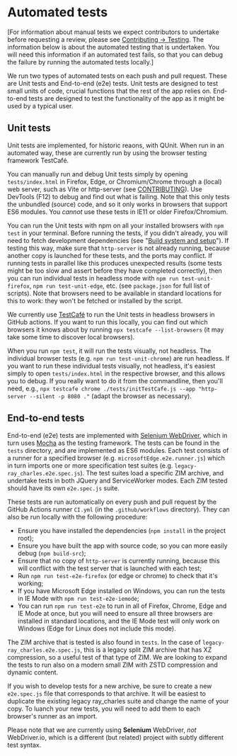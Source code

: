 # Automated tests

[For information about manual tests we expect contributors to undertake before requesting a review, please see [Contributing -> Testing](./CONTRIBUTING.md#testing).
The information below is about the automated testing that is undertaken. You will need this information if an automated test fails, so that you can debug the failure
by running the automated tests locally.]

We run two types of automated tests on each push and pull request. These are Unit tests and End-to-end (e2e) tests. Unit tests are designed to test small units of code, crucial
functions that the rest of the app relies on. End-to-end tests are designed to test the functionality of the app as it might be used by a typical user.

## Unit tests

Unit tests are implemented, for historic reaons, with QUnit. When run in an automated way, these are currently run by using the browser testing framework TestCafé.

You can manually run and debug Unit tests simply by opening `tests/index.html` in Firefox, Edge, or Chromium/Chrome through a (local) web server, such as Vite or http-server (see
[CONTRIBUTING](./CONTRIBUTING.md)). Use DevTools (F12) to debug and find out what is failing. Note that this only tests the unbundled
(source) code, and so it only works in browsers that support ES6 modules. You *cannot* use these tests in IE11 or older Firefox/Chromium.

You can run the Unit tests with npm on all your installed browsers with `npm test` in your terminal. Before running the tests, if you didn't already, you will need to fetch
development dependencies (see "[Build system and setup](./CONTRIBUTING.md#build-system-and-setup)"). If testing this way,
make sure that `http-server` is not already running, because another copy is launched for these tests, and the ports may conflict. If running tests in parallel like this produces
unexpected results (some tests might be too slow and assert before they have completed correctly), then you can run individual tests in headless mode with
`npm run test-unit-firefox`, `npm run test-unit-edge`, etc. (see `package.json` for full list of scripts). Note that browsers need to be available in standard locations for this
to work: they won't be fetched or installed by the script.

We currently use [TestCafé](https://testcafe.io/) to run the Unit tests in headless browsers in GitHub actions. If you want to run this locally, you can find out which browsers it
knows about by running `npx testcafe --list-browsers` (it may take some time to discover local browsers).

When you run `npm test`, it will run the tests visually, not headless. The individual browser tests (e.g. `npm run test-unit-chrome`) are run headless. If you want to run these
individual tests visually, not headless, it's easiest simply to open `tests/index.html` in the respective browser, and this allows you to debug. If you really want to do it from the
commandline, then you'll need, e.g., `npx testcafe chrome ./tests/initTestCafe.js --app "http-server --silent -p 8080 ."` (adapt the browser as necessary).

## End-to-end tests

End-to-end (e2e) tests are implemented with [Selenium WebDriver](https://www.selenium.dev/documentation/webdriver/), which in turn uses [Mocha](https://mochajs.org/) as the testing
framework. The tests can be found in the `tests` directory, and are implemented as ES6 modules. Each test consists of a runner for a specified browser (e.g.
`microsoftEdge.e2e.runner.js`) which in turn imports one or more specification test suites (e.g. `legacy-ray_charles.e2e.spec.js`). The test suites load a specific ZIM archive,
and undertake tests in both JQuery and ServiceWorker modes. Each ZIM tested should have its own `e2e.spec.js` suite.

These tests are run automatically on every push and pull request by the GitHub Actions runner `CI.yml` (in the `.github/workflows` directory). They can also be run locally with the
following procedure:

* Ensure you have installed the dependencies (`npm install` in the project root);
* Ensure you have built the app with source code, so you can more easily debug (`npm build-src`);
* Ensure that no copy of `http-server` is currently running, because this will conflict with the test server that is launched with each test;
* Run `npm run test-e2e-firefox` (or edge or chrome) to check that it's working;
* If you have Microsoft Edge installed on Windows, you can run the tests in IE Mode with `npm run test-e2e-iemode`;
* You can run `npm run test-e2e` to run in all of Firefox, Chrome, Edge and IE Mode at once, but you will need to ensure all three browsers are installed in standard locations,
  and the IE Mode test will only work on Windows (Edge for Linux does not include this mode).

The ZIM archive that is tested is also found in `tests`. In the case of `legacy-ray_charles.e2e.spec.js`, this is a legacy split ZIM archive that has XZ compression, so a useful test
of that type of ZIM. We are looking to expand the tests to run also on a modern small ZIM with ZSTD compression and dynamic content.

If you wish to develop tests for a new archive, be sure to create a new `e2e.spec.js` file that corresponds to that archive. It will be easiest to duplicate the existing legacy
ray_charles suite and change the name of your copy. To luanch your new tests, you will need to add them to each browser's runner as an import.

Please note that we are currently using **Selenium** WebDriver, *not* WebDriver.io, which is a different (but related) project with subtly different test syntax.
